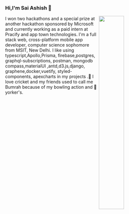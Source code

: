 ### Hi,I'm Sai Ashish 👋


<img  align="right" width="40%" src="https://github-readme-stats.vercel.app/api?username=saiashish9&&show_icons=true&title_color=ffffff&icon_color=edf1f2&text_color=9098a8&bg_color=282b3e" />


I won two hackathons and a special prize at another hackathon sponsored by Microsoft and currently working as a paid intern at Pracify and app town technologies. I'm a full stack web, cross-platform mobile app developer, computer science sophomore from MSIT, New Delhi. I like using typescript,Apollo,Prisma, firebase,postgres, graphql-subscriptions, postman, mongodb compass,materialUI ,antd,d3.js,django, graphene,docker,vuetify, styled-components, apexcharts in my projects .💖 I love cricket and my friends used to call me Bumrah because of my bowling action and 🏏 yorker's.


